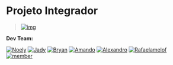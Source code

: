 # Projeto Integrador 
> [![img](https://rawcdn.githack.com/dh-fs-tn-18-g7/.github/3dec8e2c134c1dd9ae8fdb6d89cbccd93fde2469/profile/dh-fstn-18-g7.svg)](https://github.com/dh-fs-tn-18-g7)

**Dev Team:**

[![Noely](https://images.weserv.nl/?url=avatars.githubusercontent.com/u/110362892?v=4&h=100&w=100&fit=cover&mask=circle&maxage=7d)](https://github.com/NoelyGangello)
[![Jady](https://images.weserv.nl/?url=avatars.githubusercontent.com/u/98995625?v=4&h=100&w=100&fit=cover&mask=circle&maxage=7d)](https://github.com/Jady-Carolina) 
[![Bryan](https://images.weserv.nl/?url=avatars.githubusercontent.com/u/113955681?v=4&h=100&w=100&fit=cover&mask=circle&maxage=7d)](https://github.com/Bryan-Abranches)
[![Amando](https://images.weserv.nl/?url=avatars.githubusercontent.com/u/2993028?v=4&h=100&w=100&fit=cover&mask=circle&maxage=7d)](https://github.com/amandoloule)
[![Alexandro](https://images.weserv.nl/?url=avatars.githubusercontent.com/u/114032651?v=4&h=100&w=100&fit=cover&mask=circle&maxage=7d)](https://github.com/MarcioAlexandroDias)
[![Rafaelamelof](https://images.weserv.nl/?url=avatars.githubusercontent.com/u/107894475?v=4&h=100&w=100&fit=cover&mask=circle&maxage=7d)](https://github.com/Rafaelamelof)
[![member]()]()


